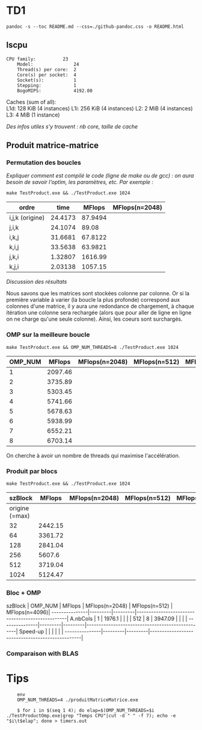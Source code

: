 
# TD1

`pandoc -s --toc README.md --css=./github-pandoc.css -o README.html`





## lscpu

```
CPU family:          23
    Model:               24
    Thread(s) per core:  2
    Core(s) per socket:  4
    Socket(s):           1
    Stepping:            1
    BogoMIPS:            4192.00
```
Caches (sum of all):     
  L1d:                   128 KiB (4 instances)
  L1i:                   256 KiB (4 instances)
  L2:                    2 MiB (4 instances)
  L3:                    4 MiB (1 instance)

*Des infos utiles s'y trouvent : nb core, taille de cache*



## Produit matrice-matrice



### Permutation des boucles

*Expliquer comment est compilé le code (ligne de make ou de gcc) : on aura besoin de savoir l'optim, les paramètres, etc. Par exemple :*

`make TestProduct.exe && ./TestProduct.exe 1024`


  ordre           | time    | MFlops  | MFlops(n=2048) 
------------------|---------|---------|----------------
i,j,k (origine)   | 24.4173 | 87.9494 |                
j,i,k             | 24.1074 | 89.08   |    
i,k,j             | 31.6681 | 67.8122 |    
k,i,j             | 33.5638 | 63.9821 |    
j,k,i             | 1.32807 | 1616.99 |    
k,j,i             | 2.03138 | 1057.15 |    


*Discussion des résultats*

Nous savons que les matrices sont stockées colonne par colonne. Or si la première variable à varier
(la boucle la plus profonde) correspond aux colonnes d'une matrice, il y aura une redondance de chargement,
à chaque itération une colonne sera rechargée (alors que pour aller de ligne en ligne on ne charge qu'une seule colonne). Ainsi, les coeurs sont surchargés.


### OMP sur la meilleure boucle 

`make TestProduct.exe && OMP_NUM_THREADS=8 ./TestProduct.exe 1024`

  OMP_NUM         | MFlops  | MFlops(n=2048) | MFlops(n=512)  | MFlops(n=4096)
------------------|---------|----------------|----------------|---------------
1                 | 2097.46 |
2                 | 3735.89 |
3                 | 5303.45 |
4                 | 5741.66 |
5                 | 5678.63 |
6                 | 5938.99 |
7                 | 6552.21 |
8                 | 6703.14 |

On cherche à avoir un nombre de threads qui maximise l'accélération.

### Produit par blocs

`make TestProduct.exe && ./TestProduct.exe 1024`

  szBlock         | MFlops  | MFlops(n=2048) | MFlops(n=512)  | MFlops(n=4096)
------------------|---------|----------------|----------------|---------------
origine (=max)    |  |
32                | 2442.15 |
64                | 3361.72 |
128               | 2841.04 |
256               | 5607.6 |
512               | 3719.04 | 
1024              | 5124.47 |




### Bloc + OMP



  szBlock      | OMP_NUM | MFlops  | MFlops(n=2048) | MFlops(n=512)  | MFlops(n=4096)|
---------------|---------|---------|-------------------------------------------------|
A.nbCols       |  1      | 1976.1  |                |                |               |
512            |  8      | 3947.09 |                |                |               |
---------------|---------|---------|-------------------------------------------------|
Speed-up       |         |         |                |                |               |
---------------|---------|---------|-------------------------------------------------|



### Comparaison with BLAS


# Tips 

```
	env 
	OMP_NUM_THREADS=4 ./produitMatriceMatrice.exe
```

```
    $ for i in $(seq 1 4); do elap=$(OMP_NUM_THREADS=$i ./TestProductOmp.exe|grep "Temps CPU"|cut -d " " -f 7); echo -e "$i\t$elap"; done > timers.out
```
